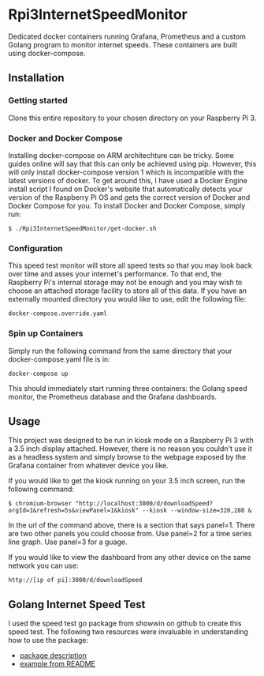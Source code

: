 # Rpi3InternetSpeedMonitor
Dedicated docker containers running Grafana, Prometheus and a custom Golang program to monitor internet speeds.
These containers are built using docker-compose.

## Installation
### Getting started
Clone this entire repository to your chosen directory on your Raspberry Pi 3.

### Docker and Docker Compose
Installing docker-compose on ARM architechture can be tricky.  Some guides online will say that this can only be achieved using pip.  However, this will only install docker-compose version 1 which is incompatible with the latest versions of docker.
To get around this, I have used a Docker Engine install script I found on Docker's website that automatically detects your version of the Raspberry Pi OS and gets the correct version of Docker and Docker Compose for you.
To install Docker and Docker Compose, simply run:

`$ ./Rpi3InternetSpeedMonitor/get-docker.sh`

### Configuration
This speed test monitor will store all speed tests so that you may look back over time and asses your internet's performance.  To that end, the Raspberry Pi's internal storage may not be enough and you may wish to choose an attached storage facility to store all of this data.  If you have an externally mounted directory you would like to use, edit the following file:

`docker-compose.override.yaml`

### Spin up Containers
Simply run the following command from the same directory that your docker-compose.yaml file is in:

`docker-compose up`

This should immediately start running three containers: the Golang speed monitor, the Prometheus database and the Grafana dashboards.

## Usage
This project was designed to be run in kiosk mode on a Raspberry Pi 3 with a 3.5 inch display attached.  However, there is no reason you couldn't use it as a headless system and simply browse to the webpage exposed by the Grafana container from whatever device you like.

If you would like to get the kiosk running on your 3.5 inch screen, run the following command:

`$ chromium-browser "http://localhost:3000/d/downloadSpeed?orgId=1&refresh=5s&viewPanel=1&kiosk" --kiosk --window-size=320,280 &`


In the url of the command above, there is a section that says panel=1.  There are two other panels you could choose from.  Use panel=2 for a time series line graph.  Use panel=3 for a guage.

If you would like to view the dashboard from any other device on the same network you can use:

`http://[ip of pi]:3000/d/downloadSpeed`

## Golang Internet Speed Test
I used the speed test go package from showwin on github to create this speed test. The following two resources were invaluable in understanding how to use the package:

- [package description](https://pkg.go.dev/github.com/showwin/speedtest-go/speedtest#Server.DownloadTest)
- [example from README](https://github.com/showwin/speedtest-go/blob/master/example/main.go)

